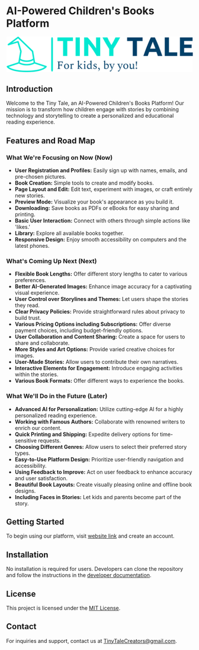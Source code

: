 
# AI-Powered Children's Books Platform
![Project Logo](logo.svg)

## Introduction
Welcome to the Tiny Tale, an AI-Powered Children's Books Platform! Our mission is to transform how children engage with stories by combining technology and storytelling to create a personalized and educational reading experience.

## Features and Road Map

### What We're Focusing on Now (Now)
- **User Registration and Profiles:** Easily sign up with names, emails, and pre-chosen pictures.
- **Book Creation:** Simple tools to create and modify books.
- **Page Layout and Edit:** Edit text, experiment with images, or craft entirely new stories.
- **Preview Mode:** Visualize your book's appearance as you build it.
- **Downloading:** Save books as PDFs or eBooks for easy sharing and printing.
- **Basic User Interaction:** Connect with others through simple actions like 'likes.'
- **Library:** Explore all available books together.
- **Responsive Design:** Enjoy smooth accessibility on computers and the latest phones.

### What's Coming Up Next (Next)
- **Flexible Book Lengths:** Offer different story lengths to cater to various preferences.
- **Better AI-Generated Images:** Enhance image accuracy for a captivating visual experience.
- **User Control over Storylines and Themes:** Let users shape the stories they read.
- **Clear Privacy Policies:** Provide straightforward rules about privacy to build trust.
- **Various Pricing Options including Subscriptions:** Offer diverse payment choices, including budget-friendly options.
- **User Collaboration and Content Sharing:** Create a space for users to share and collaborate.
- **More Styles and Art Options:** Provide varied creative choices for images.
- **User-Made Stories:** Allow users to contribute their own narratives.
- **Interactive Elements for Engagement:** Introduce engaging activities within the stories.
- **Various Book Formats:** Offer different ways to experience the books.

### What We'll Do in the Future (Later)
- **Advanced AI for Personalization:** Utilize cutting-edge AI for a highly personalized reading experience.
- **Working with Famous Authors:** Collaborate with renowned writers to enrich our content.
- **Quick Printing and Shipping:** Expedite delivery options for time-sensitive requests.
- **Choosing Different Genres:** Allow users to select their preferred story types.
- **Easy-to-Use Platform Design:** Prioritize user-friendly navigation and accessibility.
- **Using Feedback to Improve:** Act on user feedback to enhance accuracy and user satisfaction.
- **Beautiful Book Layouts:** Create visually pleasing online and offline book designs.
- **Including Faces in Stories:** Let kids and parents become part of the story.

## Getting Started
To begin using our platform, visit [website link]() and create an account.

## Installation
No installation is required for users. Developers can clone the repository and follow the instructions in the [developer documentation]().

## License
This project is licensed under the [MIT License]().

## Contact
For inquiries and support, contact us at TinyTaleCreators@gmail.com.
